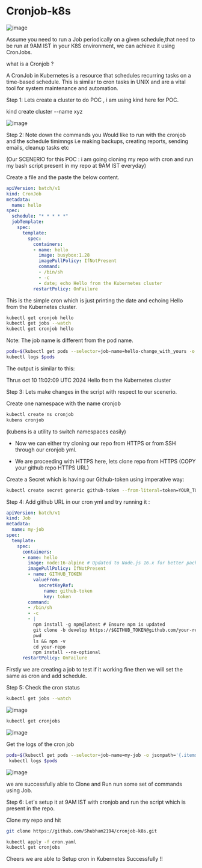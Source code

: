 # Cronjob-k8s

![image](https://github.com/user-attachments/assets/fedf9773-849a-4d80-b061-9c4e06b1341b)



Assume you need to run a Job periodically on a given schedule,that need to be run at 9AM IST in your K8S environment, we can achieve it using CronJobs.

what is a Cronjob ?

A CronJob in Kubernetes is a resource that schedules recurring tasks on a time-based schedule. This is similar to cron tasks in UNIX and are a vital tool for system maintenance and automation.

Step 1: 
Lets create a cluster to do POC , 
i am using kind here for POC.

kind create cluster --name xyz

![image](https://github.com/user-attachments/assets/fa11906b-f400-4254-b0d0-a05e49a7de25)

Step 2:
Note down the commands you Would like to run with the cronjob and the schedule timimngs i.e making backups, creating reports, sending emails, cleanup tasks etc

(Our SCENERIO for this POC : i am going cloning my repo with cron and run my bash script present in my repo at 9AM IST everyday)

Create a file and the paste the below content.

```yml
apiVersion: batch/v1
kind: CronJob
metadata:
  name: hello
spec:
  schedule: "* * * * *"
  jobTemplate:
    spec:
      template:
        spec:
          containers:
          - name: hello
            image: busybox:1.28
            imagePullPolicy: IfNotPresent
            command:
            - /bin/sh
            - -c
            - date; echo Hello from the Kubernetes cluster
          restartPolicy: OnFailure
```
This is the simple cron which is just printing the date and echoing Hello from the Kubernetes cluster.

```sh
kubectl get cronjob hello
kubectl get jobs --watch
kubectl get cronjob hello
```

Note:
The job name is different from the pod name.
```sh
pods=$(kubectl get pods --selector=job-name=hello-change_with_yours -o jsonpath='{.items[*].metadata.name}')
kubectl logs $pods
```
The output is similar to this:

Thrus oct 10 11:02:09 UTC 2024
Hello from the Kubernetes cluster


Step 3:
Lets make changes in the script with respect to our scenerio.

Create one namespace with the name cronjob

```sh
kubectl create ns cronjob 
kubens cronjob
```
(kubens is a utility to switch namespaces easily)

* Now we can either try cloning our repo from HTTPS or from SSH through our cronjob yml.

* We are proceeding with HTTPS here, lets clone repo from HTTPS (COPY your github repo HTTPS URL)

Create a Secret which is having our Github-token using imperative way:

```sh
kubectl create secret generic github-token --from-literal=token=YOUR_TOKEN
```


Step 4:
Add github URL in our cron yml and try running it :

```yml
apiVersion: batch/v1
kind: Job
metadata:
  name: my-job
spec:
  template:
    spec:
      containers:
      - name: hello
        image: node:16-alpine # Updated to Node.js 16.x for better package compatibility
        imagePullPolicy: IfNotPresent
        - name: GITHUB_TOKEN
          valueFrom:
            secretKeyRef:
              name: github-token
              key: token
        command:
        - /bin/sh
        - -c
        - |
          npm install -g npm@latest # Ensure npm is updated
          git clone -b develop https://$GITHUB_TOKEN@github.com/your-repo.git
          pwd
          ls && npm -v
          cd your-repo
          npm install --no-optional
      restartPolicy: OnFailure

```

Firstly we are creating a job to test if it working fine then we will set the same as cron and add schedule.

Step 5:
Check the cron status 

```sh
kubectl get jobs --watch
```
![image](https://github.com/user-attachments/assets/18202ea3-5aed-4e19-976a-9a93d42dfb0a)

```sh
kubectl get cronjobs
```
![image](https://github.com/user-attachments/assets/b3f3eefc-6a43-479e-9c26-6fe803510160)


Get the logs of the cron job

```sh
pods=$(kubectl get pods --selector=job-name=my-job -o jsonpath='{.items[*].metadata.name}')
 kubectl logs $pods
```

![image](https://github.com/user-attachments/assets/7cc60b69-dd27-4c48-b384-35b745ef9d7b)

we are successfully able to Clone and Run nun some set of commands using Job.

Step 6:
Let's setup it at 9AM IST with cronjob and run the script which is present in the repo.

Clone my repo and hit
```sh
git clone https://github.com/Shubham2194/cronjob-k8s.git

kubectl apply -f cron.yaml
kubectl get cronjobs
```

Cheers we are able to Setup cron in Kubernetes Successfully !!
